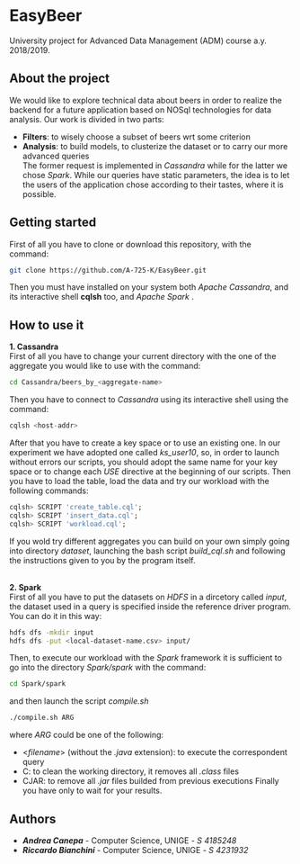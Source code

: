 # EasyBeer
University project for Advanced Data Management (ADM) course a.y. 2018/2019.

## About the project
We would like to explore technical data about beers in order to realize the backend for a future application based on NOSql technologies for data analysis. Our work is divided in two parts:
  * **Filters**: to wisely choose a subset of beers wrt some criterion</li>
  * **Analysis**: to build models, to clusterize the dataset or to carry our more advanced queries</li>
The former request is implemented in *Cassandra* while for the latter we chose *Spark*. While our queries have static parameters, the idea is to let the users of the application chose according to their tastes, where it is possible.

## Getting started
First of all you have to clone or download this repository, with the command:
```bash
git clone https://github.com/A-725-K/EasyBeer.git
```
Then you must have installed on your system both *Apache Cassandra*, and its interactive shell **cqlsh** too, and *Apache Spark* .

## How to use it
**1. Cassandra**<br>
First of all you have to change your current directory with the one of the aggregate you would like to use with the command:
```bash
cd Cassandra/beers_by_<aggregate-name>
```
Then you have to connect to *Cassandra* using its interactive shell using the command:
```SQL
cqlsh <host-addr>
```
After that you have to create a key space or to use an existing one. In our experiment we have adopted one called *ks_user10*, so, in order to launch without errors our scripts, you should adopt the same name for your key space or to change each *USE* directive at the beginning of our scripts. Then you have to load the table, load the data and try our workload with the following commands:
```SQL
cqlsh> SCRIPT 'create_table.cql';
cqlsh> SCRIPT 'insert_data.cql';
cqlsh> SCRIPT 'workload.cql';
```
If you wold try different aggregates you can build on your own simply going into directory *dataset*, launching the bash script *build_cql.sh* and following the instructions given to you by the program itself.
<br><br>

**2. Spark**<br>
First of all you have to put the datasets on *HDFS* in a dircetory called *input*, the dataset used in a query is specified inside the reference driver program. You can do it in this way:
```bash
hdfs dfs -mkdir input
hdfs dfs -put <local-dataset-name.csv> input/
```
Then, to execute our workload with the *Spark* framework it is sufficient to go into the directory *Spark/spark* with the command:
```bash
cd Spark/spark
```
and then launch the script *compile.sh*
```bash
./compile.sh ARG
```
where *ARG* could be one of the following:
  * <*filename*> (without the *.java* extension): to execute the correspondent query
  * C: to clean the working directory, it removes all *.class* files
  * CJAR: to remove all *.jar* files builded from previous executions
Finally you have only to wait for your results.

## Authors
* **<i>Andrea Canepa</i>** - Computer Science, UNIGE - *S 4185248*
* **<i>Riccardo Bianchini</i>** - Computer Science, UNIGE - *S 4231932*

